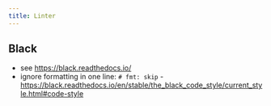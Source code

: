 ```yaml
---
title: Linter
---
```


## Black
- see https://black.readthedocs.io/
- ignore formatting in one line: `# fmt: skip` - https://black.readthedocs.io/en/stable/the_black_code_style/current_style.html#code-style
